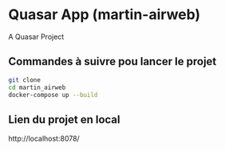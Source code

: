 # Quasar App (martin-airweb)

A Quasar Project

## Commandes à suivre pou lancer le projet

```bash
git clone
cd martin_airweb
docker-compose up --build
```

## Lien du projet en local

http://localhost:8078/
